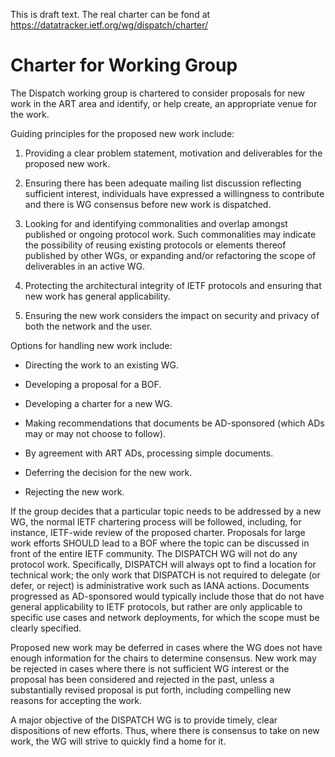    
This is draft text. The real charter can be fond at
https://datatracker.ietf.org/wg/dispatch/charter/

# Charter for Working Group

The Dispatch working group is chartered to consider proposals for new
work in the ART area and identify, or help create, an appropriate venue
for the work.

Guiding principles for the proposed new work include:

1. Providing a clear problem statement, motivation and deliverables for
   the proposed new work.

2. Ensuring there has been adequate mailing list discussion reflecting
   sufficient interest, individuals have expressed a willingness to
   contribute and there is WG consensus before new work is dispatched.

3. Looking for and identifying commonalities and overlap amongst
   published or ongoing protocol work. Such commonalities may indicate
   the possibility of reusing existing protocols or elements thereof
   published by other WGs, or expanding and/or refactoring the scope of
   deliverables in an active WG.

4. Protecting the architectural integrity of IETF protocols and ensuring
   that new work has general applicability.

5. Ensuring the new work considers the impact on security and privacy of
   both the network and the user.

Options for handling new work include:

- Directing the work to an existing WG.

- Developing a proposal for a BOF.

- Developing a charter for a new WG.

- Making recommendations that documents be AD-sponsored (which ADs may
  or may not choose to follow).

- By agreement with ART ADs, processing simple documents.

- Deferring the decision for the new work.

- Rejecting the new work.

If the group decides that a particular topic needs to be addressed by a
new WG, the normal IETF chartering process will be followed, including,
for instance, IETF-wide review of the proposed charter. Proposals for
large work efforts SHOULD lead to a BOF where the topic can be discussed
in front of the entire IETF community. The DISPATCH WG will not do any
protocol work. Specifically, DISPATCH will always opt to find a location
for technical work; the only work that DISPATCH is not required to
delegate (or defer, or reject) is administrative work such as IANA
actions. Documents progressed as AD-sponsored would typically include
those that do not have general applicability to IETF protocols, but
rather are only applicable to specific use cases and network
deployments, for which the scope must be clearly specified.

Proposed new work may be deferred in cases where the WG does not have
enough information for the chairs to determine consensus. New work may
be rejected in cases where there is not sufficient WG interest or the
proposal has been considered and rejected in the past, unless a
substantially revised proposal is put forth, including compelling new
reasons for accepting the work.

A major objective of the DISPATCH WG is to provide timely, clear
dispositions of new efforts. Thus, where there is consensus to take on
new work, the WG will strive to quickly find a home for it.

